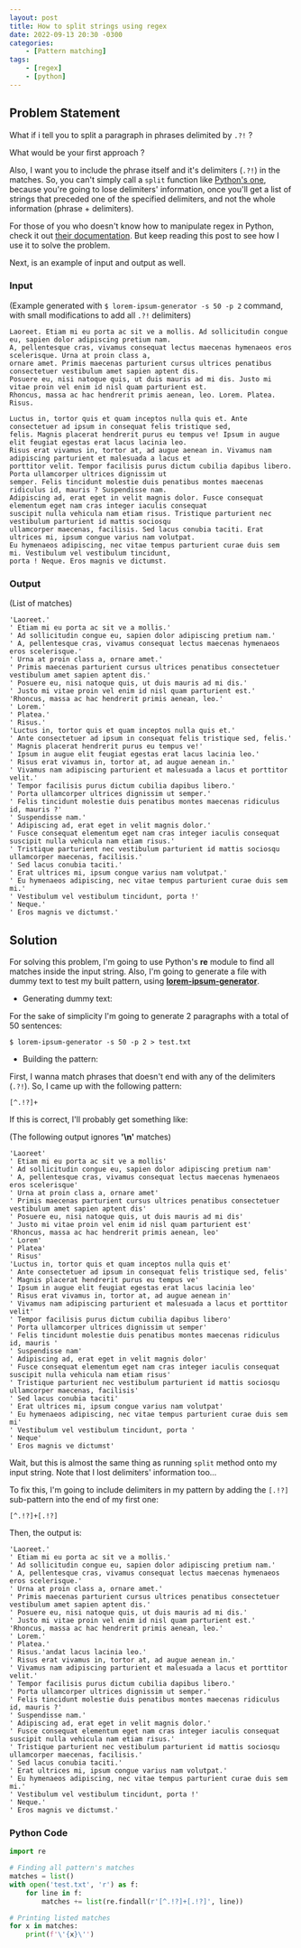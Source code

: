 ```yaml
---
layout: post
title: How to split strings using regex
date: 2022-09-13 20:30 -0300
categories:
	- [Pattern matching]
tags:
	- [regex]
	- [python]
---
```


## Problem Statement

What if i tell you to split a paragraph in phrases delimited by ```.?!``` ?

What would be your first approach ?

Also, I want you to include the phrase itself and it's delimiters (```.?!```) in the matches. So, you can't simply call a ```split``` function like [Python's one](https://docs.python.org/3/library/stdtypes.html?highlight=split#str.split), because you're going to lose delimiters' information, once you'll get a list of strings that preceded one of the specified delimiters, and not the whole information (phrase + delimiters).

For those of you who doesn't know how to manipulate regex in Python, check it out [their documentation](https://docs.python.org/3/library/re.html). But keep reading this post to see how I use it to solve the problem.

Next, is an example of input and output as well.

### Input

(Example generated with ```$ lorem-ipsum-generator -s 50 -p 2``` command, with small modifications to add all ```.?!``` delimiters)

```
Laoreet. Etiam mi eu porta ac sit ve a mollis. Ad sollicitudin congue eu, sapien dolor adipiscing pretium nam. 
A, pellentesque cras, vivamus consequat lectus maecenas hymenaeos eros scelerisque. Urna at proin class a, 
ornare amet. Primis maecenas parturient cursus ultrices penatibus consectetuer vestibulum amet sapien aptent dis. 
Posuere eu, nisi natoque quis, ut duis mauris ad mi dis. Justo mi vitae proin vel enim id nisl quam parturient est.
Rhoncus, massa ac hac hendrerit primis aenean, leo. Lorem. Platea. Risus.

Luctus in, tortor quis et quam inceptos nulla quis et. Ante consectetuer ad ipsum in consequat felis tristique sed, 
felis. Magnis placerat hendrerit purus eu tempus ve! Ipsum in augue elit feugiat egestas erat lacus lacinia leo. 
Risus erat vivamus in, tortor at, ad augue aenean in. Vivamus nam adipiscing parturient et malesuada a lacus et 
porttitor velit. Tempor facilisis purus dictum cubilia dapibus libero. Porta ullamcorper ultrices dignissim ut 
semper. Felis tincidunt molestie duis penatibus montes maecenas ridiculus id, mauris ? Suspendisse nam. 
Adipiscing ad, erat eget in velit magnis dolor. Fusce consequat elementum eget nam cras integer iaculis consequat 
suscipit nulla vehicula nam etiam risus. Tristique parturient nec vestibulum parturient id mattis sociosqu 
ullamcorper maecenas, facilisis. Sed lacus conubia taciti. Erat ultrices mi, ipsum congue varius nam volutpat. 
Eu hymenaeos adipiscing, nec vitae tempus parturient curae duis sem mi. Vestibulum vel vestibulum tincidunt, 
porta ! Neque. Eros magnis ve dictumst.
```

### Output

(List of matches)

```
'Laoreet.'
' Etiam mi eu porta ac sit ve a mollis.'
' Ad sollicitudin congue eu, sapien dolor adipiscing pretium nam.'
' A, pellentesque cras, vivamus consequat lectus maecenas hymenaeos eros scelerisque.'
' Urna at proin class a, ornare amet.'
' Primis maecenas parturient cursus ultrices penatibus consectetuer vestibulum amet sapien aptent dis.'
' Posuere eu, nisi natoque quis, ut duis mauris ad mi dis.'
' Justo mi vitae proin vel enim id nisl quam parturient est.'
'Rhoncus, massa ac hac hendrerit primis aenean, leo.'
' Lorem.'
' Platea.'
' Risus.'
'Luctus in, tortor quis et quam inceptos nulla quis et.'
' Ante consectetuer ad ipsum in consequat felis tristique sed, felis.'
' Magnis placerat hendrerit purus eu tempus ve!'
' Ipsum in augue elit feugiat egestas erat lacus lacinia leo.'
' Risus erat vivamus in, tortor at, ad augue aenean in.'
' Vivamus nam adipiscing parturient et malesuada a lacus et porttitor velit.'
' Tempor facilisis purus dictum cubilia dapibus libero.'
' Porta ullamcorper ultrices dignissim ut semper.'
' Felis tincidunt molestie duis penatibus montes maecenas ridiculus id, mauris ?'
' Suspendisse nam.'
' Adipiscing ad, erat eget in velit magnis dolor.'
' Fusce consequat elementum eget nam cras integer iaculis consequat suscipit nulla vehicula nam etiam risus.'
' Tristique parturient nec vestibulum parturient id mattis sociosqu ullamcorper maecenas, facilisis.'
' Sed lacus conubia taciti.'
' Erat ultrices mi, ipsum congue varius nam volutpat.'
' Eu hymenaeos adipiscing, nec vitae tempus parturient curae duis sem mi.'
' Vestibulum vel vestibulum tincidunt, porta !'
' Neque.'
' Eros magnis ve dictumst.'
```


## Solution

For solving this problem, I'm going to use Python's **re** module to find all matches inside the input string. Also, I'm going to generate a file with dummy text to test my built pattern, using [**lorem-ipsum-generator**](https://code.google.com/archive/p/lorem-ipsum-generator/).

- Generating dummy text:

For the sake of simplicity I'm going to generate 2 paragraphs with a total of 50 sentences:

```$ lorem-ipsum-generator -s 50 -p 2 > test.txt```

- Building the pattern:

First, I wanna match phrases that doesn't end with any of the delimiters (```.?!```). So, I came up with the following pattern:

```[^.!?]+```

If this is correct, I'll probably get something like:

(The following output ignores **'\n'** matches)

```
'Laoreet'
' Etiam mi eu porta ac sit ve a mollis'
' Ad sollicitudin congue eu, sapien dolor adipiscing pretium nam'
' A, pellentesque cras, vivamus consequat lectus maecenas hymenaeos eros scelerisque'
' Urna at proin class a, ornare amet'
' Primis maecenas parturient cursus ultrices penatibus consectetuer vestibulum amet sapien aptent dis'
' Posuere eu, nisi natoque quis, ut duis mauris ad mi dis'
' Justo mi vitae proin vel enim id nisl quam parturient est'
'Rhoncus, massa ac hac hendrerit primis aenean, leo'
' Lorem'
' Platea'
' Risus'
'Luctus in, tortor quis et quam inceptos nulla quis et'
' Ante consectetuer ad ipsum in consequat felis tristique sed, felis'
' Magnis placerat hendrerit purus eu tempus ve'
' Ipsum in augue elit feugiat egestas erat lacus lacinia leo'
' Risus erat vivamus in, tortor at, ad augue aenean in'
' Vivamus nam adipiscing parturient et malesuada a lacus et porttitor velit'
' Tempor facilisis purus dictum cubilia dapibus libero'
' Porta ullamcorper ultrices dignissim ut semper'
' Felis tincidunt molestie duis penatibus montes maecenas ridiculus id, mauris '
' Suspendisse nam'
' Adipiscing ad, erat eget in velit magnis dolor'
' Fusce consequat elementum eget nam cras integer iaculis consequat suscipit nulla vehicula nam etiam risus'
' Tristique parturient nec vestibulum parturient id mattis sociosqu ullamcorper maecenas, facilisis'
' Sed lacus conubia taciti'
' Erat ultrices mi, ipsum congue varius nam volutpat'
' Eu hymenaeos adipiscing, nec vitae tempus parturient curae duis sem mi'
' Vestibulum vel vestibulum tincidunt, porta '
' Neque'
' Eros magnis ve dictumst'
```

Wait, but this is almost the same thing as running ```split``` method onto my input string. Note that I lost delimiters' information too...

To fix this, I'm going to include delimiters in my pattern by adding the ```[.!?]``` sub-pattern into the end of my first one:

```[^.!?]+[.!?]```

Then, the output is:

```
'Laoreet.'
' Etiam mi eu porta ac sit ve a mollis.'
' Ad sollicitudin congue eu, sapien dolor adipiscing pretium nam.'
' A, pellentesque cras, vivamus consequat lectus maecenas hymenaeos eros scelerisque.'
' Urna at proin class a, ornare amet.'
' Primis maecenas parturient cursus ultrices penatibus consectetuer vestibulum amet sapien aptent dis.'
' Posuere eu, nisi natoque quis, ut duis mauris ad mi dis.'
' Justo mi vitae proin vel enim id nisl quam parturient est.'
'Rhoncus, massa ac hac hendrerit primis aenean, leo.'
' Lorem.'
' Platea.'
' Risus.'andat lacus lacinia leo.'
' Risus erat vivamus in, tortor at, ad augue aenean in.'
' Vivamus nam adipiscing parturient et malesuada a lacus et porttitor velit.'
' Tempor facilisis purus dictum cubilia dapibus libero.'
' Porta ullamcorper ultrices dignissim ut semper.'
' Felis tincidunt molestie duis penatibus montes maecenas ridiculus id, mauris ?'
' Suspendisse nam.'
' Adipiscing ad, erat eget in velit magnis dolor.'
' Fusce consequat elementum eget nam cras integer iaculis consequat suscipit nulla vehicula nam etiam risus.'
' Tristique parturient nec vestibulum parturient id mattis sociosqu ullamcorper maecenas, facilisis.'
' Sed lacus conubia taciti.'
' Erat ultrices mi, ipsum congue varius nam volutpat.'
' Eu hymenaeos adipiscing, nec vitae tempus parturient curae duis sem mi.'
' Vestibulum vel vestibulum tincidunt, porta !'
' Neque.'
' Eros magnis ve dictumst.'
```

### Python Code

```Python
import re

# Finding all pattern's matches
matches = list()
with open('test.txt', 'r') as f:
    for line in f:
        matches += list(re.findall(r'[^.!?]+[.!?]', line))

# Printing listed matches
for x in matches:
	print(f'\'{x}\'')
```
